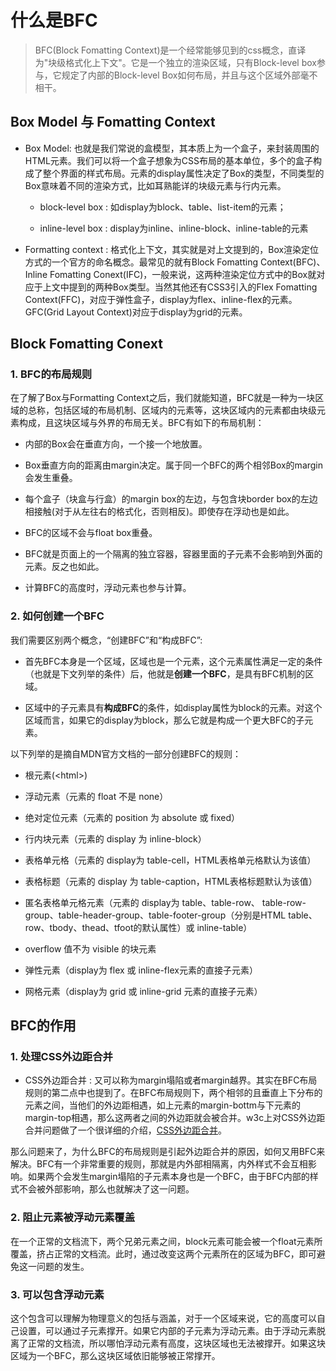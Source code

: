 # 什么是BFC
> BFC(Block Fomatting Context)是一个经常能够见到的css概念，直译为"块级格式化上下文"。它是一个独立的渲染区域，只有Block-level box参与，它规定了内部的Block-level Box如何布局，并且与这个区域外部毫不相干。

## Box Model 与 Fomatting Context

* Box Model: 也就是我们常说的盒模型，其本质上为一个盒子，来封装周围的HTML元素。我们可以将一个盒子想象为CSS布局的基本单位，多个的盒子构成了整个界面的样式布局。元素的display属性决定了Box的类型，不同类型的Box意味着不同的渲染方式，比如耳熟能详的块级元素与行内元素。

  * block-level box : 如display为block、table、list-item的元素；
  
  * inline-level box : display为inline、inline-block、inline-table的元素

* Formatting context : 格式化上下文，其实就是对上文提到的，Box渲染定位方式的一个官方的命名概念。最常见的就有Block Fomatting Context(BFC)、Inline Fomatting Conext(IFC)，一般来说，这两种渲染定位方式中的Box就对应于上文中提到的两种Box类型。当然其他还有CSS3引入的Flex Fomatting Context(FFC)，对应于弹性盒子，display为flex、inline-flex的元素。GFC(Grid Layout Context)对应于display为grid的元素。

## Block Fomatting Conext

### 1. BFC的布局规则

在了解了Box与Formatting Context之后，我们就能知道，BFC就是一种为一块区域的总称，包括区域的布局机制、区域内的元素等，这块区域内的元素都由块级元素构成，且这块区域与外界的布局无关。BFC有如下的布局机制：

  * 内部的Box会在垂直方向，一个接一个地放置。

  * Box垂直方向的距离由margin决定。属于同一个BFC的两个相邻Box的margin会发生重叠。

  * 每个盒子（块盒与行盒）的margin box的左边，与包含块border box的左边相接触(对于从左往右的格式化，否则相反)。即使存在浮动也是如此。

  * BFC的区域不会与float box重叠。

  * BFC就是页面上的一个隔离的独立容器，容器里面的子元素不会影响到外面的元素。反之也如此。

  * 计算BFC的高度时，浮动元素也参与计算。

### 2. 如何创建一个BFC

我们需要区别两个概念，“创建BFC”和“构成BFC”:

  * 首先BFC本身是一个区域，区域也是一个元素，这个元素属性满足一定的条件（也就是下文列举的条件）后，他就是**创建一个BFC**，是具有BFC机制的区域。
  
  * 区域中的子元素具有**构成BFC**的条件，如display属性为block的元素。对这个区域而言，如果它的display为block，那么它就是构成一个更大BFC的子元素。

以下列举的是摘自MDN官方文档的一部分创建BFC的规则：

  * 根元素(<html\>)

  * 浮动元素（元素的 float 不是 none）

  * 绝对定位元素（元素的 position 为 absolute 或 fixed）

  * 行内块元素（元素的 display 为 inline-block）

  * 表格单元格（元素的 display为 table-cell，HTML表格单元格默认为该值）

  * 表格标题（元素的 display 为 table-caption，HTML表格标题默认为该值）

  * 匿名表格单元格元素（元素的 display为 table、table-row、 table-row-group、table-header-group、table-footer-group（分别是HTML table、row、tbody、thead、tfoot的默认属性）或 inline-table）

  * overflow 值不为 visible 的块元素

  * 弹性元素（display为 flex 或 inline-flex元素的直接子元素）

  * 网格元素（display为 grid 或 inline-grid 元素的直接子元素）

## BFC的作用

### 1. 处理CSS外边距合并

* CSS外边距合并 : 又可以称为margin塌陷或者margin越界。其实在BFC布局规则的第二点中也提到了。在BFC布局规则下，两个相邻的且垂直上下分布的元素之间，当他们的外边距相遇，如上元素的margin-bottm与下元素的margin-top相遇，那么这两者之间的外边距就会被合并。w3c上对CSS外边距合并问题做了一个很详细的介绍，[CSS外边距合并](https://www.w3school.com.cn/css/css_margin_collapsing.asp)。

那么问题来了，为什么BFC的布局规则是引起外边距合并的原因，如何又用BFC来解决。BFC有一个非常重要的规则，那就是内外部相隔离，内外样式不会互相影响。如果两个会发生margin塌陷的子元素本身也是一个BFC，由于BFC内部的样式不会被外部影响，那么也就解决了这一问题。

### 2. 阻止元素被浮动元素覆盖

在一个正常的文档流下，两个兄弟元素之间，block元素可能会被一个float元素所覆盖，挤占正常的文档流。此时，通过改变这两个元素所在的区域为BFC，即可避免这一问题的发生。

### 3. 可以包含浮动元素

这个包含可以理解为物理意义的包括与涵盖，对于一个区域来说，它的高度可以自己设置，可以通过子元素撑开。如果它内部的子元素为浮动元素。由于浮动元素脱离了正常的文档流，所以哪怕浮动元素有高度，这块区域也无法被撑开。如果这块区域为一个BFC，那么这块区域依旧能够被正常撑开。